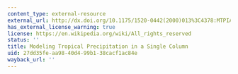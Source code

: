 ```yaml
---
content_type: external-resource
external_url: http://dx.doi.org/10.1175/1520-0442(2000)013%3C4378:MTPIAS%3E2.0.CO;2
has_external_license_warning: true
license: https://en.wikipedia.org/wiki/All_rights_reserved
status: ''
title: Modeling Tropical Precipitation in a Single Column
uid: 27dd35fe-aa98-40d4-99b1-38cacf1ac84e
wayback_url: ''
---
```


